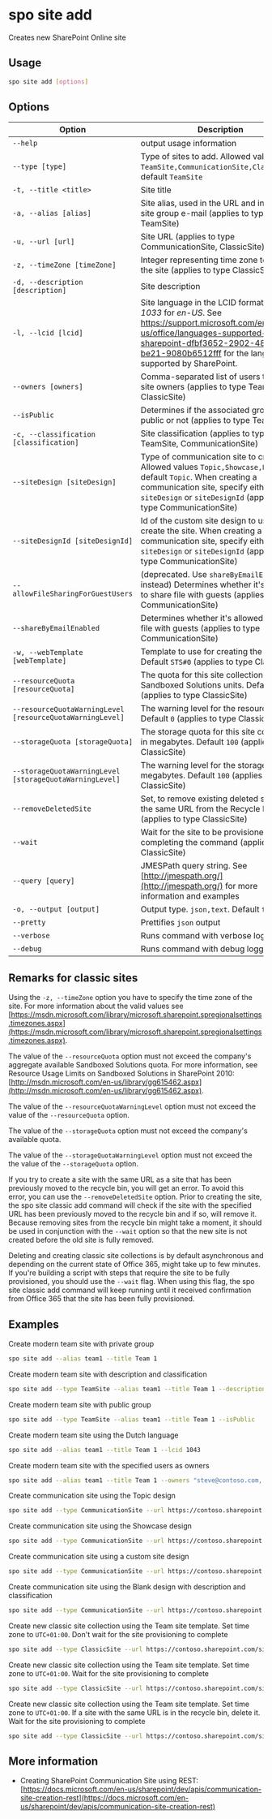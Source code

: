 # spo site add

Creates new SharePoint Online site

## Usage

```sh
spo site add [options]
```

## Options

Option|Description
------|-----------
`--help`|output usage information
`--type [type]`|Type of sites to add. Allowed values `TeamSite,CommunicationSite,ClassicSite`, default `TeamSite`
`-t, --title <title>`|Site title
`-a, --alias [alias]`|Site alias, used in the URL and in the team site group e-mail (applies to type TeamSite)
`-u, --url [url]`|Site URL  (applies to type CommunicationSite, ClassicSite)
`-z, --timeZone [timeZone]`|Integer representing time zone to use for the site (applies to type ClassicSite)
`-d, --description [description]`|Site description
`-l, --lcid [lcid]`|Site language in the LCID format, eg. _1033_ for _en-US_. See https://support.microsoft.com/en-us/office/languages-supported-by-sharepoint-dfbf3652-2902-4809-be21-9080b6512fff for the languages supported by SharePoint.
`--owners [owners]`|Comma-separated list of users to set as site owners (applies to type TeamSite, ClassicSite)
`--isPublic`|Determines if the associated group is public or not (applies to type TeamSite)
`-c, --classification [classification]`|Site classification (applies to type TeamSite, CommunicationSite)
`--siteDesign [siteDesign]`|Type of communication site to create. Allowed values `Topic,Showcase,Blank`, default `Topic`. When creating a communication site, specify either `siteDesign` or `siteDesignId` (applies to type CommunicationSite)
`--siteDesignId [siteDesignId]`|Id of the custom site design to use to create the site. When creating a communication site, specify either `siteDesign` or `siteDesignId` (applies to type CommunicationSite)
`--allowFileSharingForGuestUsers`|(deprecated. Use `shareByEmailEnabled` instead) Determines whether it's allowed to share file with guests (applies to type CommunicationSite)
`--shareByEmailEnabled`|Determines whether it's allowed to share file with guests (applies to type CommunicationSite)
`-w, --webTemplate [webTemplate]`|Template to use for creating the site. Default `STS#0`  (applies to type ClassicSite)
`--resourceQuota [resourceQuota]`|The quota for this site collection in Sandboxed Solutions units. Default `0`  (applies to type ClassicSite)
`--resourceQuotaWarningLevel [resourceQuotaWarningLevel]`|The warning level for the resource quota. Default `0`  (applies to type ClassicSite)
`--storageQuota [storageQuota]`|The storage quota for this site collection in megabytes. Default `100`  (applies to type ClassicSite)
`--storageQuotaWarningLevel [storageQuotaWarningLevel]`|The warning level for the storage quota in megabytes. Default `100`  (applies to type ClassicSite)
`--removeDeletedSite`|Set, to remove existing deleted site with the same URL from the Recycle Bin  (applies to type ClassicSite)
`--wait`|Wait for the site to be provisioned before completing the command  (applies to type ClassicSite)
`--query [query]`|JMESPath query string. See [http://jmespath.org/](http://jmespath.org/) for more information and examples
`-o, --output [output]`|Output type. `json,text`. Default `text`
`--pretty`|Prettifies `json` output
`--verbose`|Runs command with verbose logging
`--debug`|Runs command with debug logging

## Remarks for classic sites

Using the `-z, --timeZone` option you have to specify the time zone of the site. For more information about the valid values see [https://msdn.microsoft.com/library/microsoft.sharepoint.spregionalsettings.timezones.aspx](https://msdn.microsoft.com/library/microsoft.sharepoint.spregionalsettings.timezones.aspx).

The value of the `--resourceQuota` option must not exceed the company's aggregate available Sandboxed Solutions quota. For more information, see Resource Usage Limits on Sandboxed Solutions in SharePoint 2010: [http://msdn.microsoft.com/en-us/library/gg615462.aspx](http://msdn.microsoft.com/en-us/library/gg615462.aspx).

The value of the `--resourceQuotaWarningLevel` option must not exceed the value of the `--resourceQuota` option.

The value of the `--storageQuota` option must not exceed the company's available quota.

The value of the `--storageQuotaWarningLevel` option must not exceed the the value of the `--storageQuota` option.

If you try to create a site with the same URL as a site that has been previously moved to the recycle bin, you will get an error. To avoid this error, you can use the `--removeDeletedSite` option. Prior to creating the site, the spo site classic add command will check if the site with the specified URL has been previously moved to the recycle bin and if so, will remove it. Because removing sites from the recycle bin might take a moment, it should be used in conjunction with the `--wait` option so that the new site is not created before the old site is fully removed.

Deleting and creating classic site collections is by default asynchronous and depending on the current state of Office 365, might take up to few minutes. If you're building a script with steps that require the site to be fully provisioned, you should use the `--wait` flag. When using this flag, the spo site classic add command will keep running until it received confirmation from Office 365 that the site has been fully provisioned.

## Examples

Create modern team site with private group

```sh
spo site add --alias team1 --title Team 1
```

Create modern team site with description and classification

```sh
spo site add --type TeamSite --alias team1 --title Team 1 --description Site of team 1 --classification LBI
```

Create modern team site with public group

```sh
spo site add --type TeamSite --alias team1 --title Team 1 --isPublic
```

Create modern team site using the Dutch language

```sh
spo site add --alias team1 --title Team 1 --lcid 1043
```

Create modern team site with the specified users as owners

```sh
spo site add --alias team1 --title Team 1 --owners "steve@contoso.com, bob@contoso.com"
```

Create communication site using the Topic design

```sh
spo site add --type CommunicationSite --url https://contoso.sharepoint.com/sites/marketing --title Marketing
```

Create communication site using the Showcase design

```sh
spo site add --type CommunicationSite --url https://contoso.sharepoint.com/sites/marketing --title Marketing --siteDesign Showcase
```

Create communication site using a custom site design

```sh
spo site add --type CommunicationSite --url https://contoso.sharepoint.com/sites/marketing --title Marketing --siteDesignId 99f410fe-dd79-4b9d-8531-f2270c9c621c
```

Create communication site using the Blank design with description and classification

```sh
spo site add --type CommunicationSite --url https://contoso.sharepoint.com/sites/marketing --title Marketing --description Site of the marketing department --classification MBI --siteDesign Blank
```

Create new classic site collection using the Team site template. Set time zone to `UTC+01:00`. Don't wait for the site provisioning to complete

```sh
spo site add --type ClassicSite --url https://contoso.sharepoint.com/sites/team --title Team --owners admin@contoso.onmicrosoft.com --timeZone 4
```

Create new classic site collection using the Team site template. Set time zone to `UTC+01:00`. Wait for the site provisioning to complete

```sh
spo site add --type ClassicSite --url https://contoso.sharepoint.com/sites/team --title Team --owners admin@contoso.onmicrosoft.com --timeZone 4 --webTemplate STS#0 --wait
```

Create new classic site collection using the Team site template. Set time zone to `UTC+01:00`. If a site with the same URL is in the recycle bin, delete it. Wait for the site provisioning to complete

```sh
spo site add --type ClassicSite --url https://contoso.sharepoint.com/sites/team --title Team --owners admin@contoso.onmicrosoft.com --timeZone 4 --webTemplate STS#0 --removeDeletedSite --wait
```

## More information

- Creating SharePoint Communication Site using REST: [https://docs.microsoft.com/en-us/sharepoint/dev/apis/communication-site-creation-rest](https://docs.microsoft.com/en-us/sharepoint/dev/apis/communication-site-creation-rest)